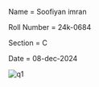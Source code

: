 Name = Soofiyan imran

Roll Number = 24k-0684

Section = C

Date = 08-dec-2024

![q1](https://github.com/user-attachments/assets/61d9129e-3b84-42b8-96e1-116f9a577159)


